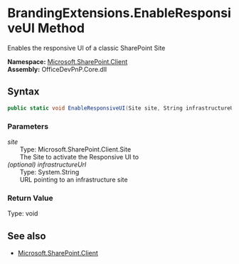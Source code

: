 # BrandingExtensions.EnableResponsiveUI Method  
Enables the responsive UI of a classic SharePoint Site  

**Namespace:** [Microsoft.SharePoint.Client](Microsoft.SharePoint.Client.md)  
**Assembly:** OfficeDevPnP.Core.dll  
## Syntax
```C#
public static void EnableResponsiveUI(Site site, String infrastructureUrl)
```
### Parameters
*site*  
&emsp;&emsp;Type: Microsoft.SharePoint.Client.Site  
&emsp;&emsp;The Site to activate the Responsive UI to  
*(optional) infrastructureUrl*  
&emsp;&emsp;Type: System.String  
&emsp;&emsp;URL pointing to an infrastructure site  
### Return Value
Type: void  

## See also
- [Microsoft.SharePoint.Client](Microsoft.SharePoint.Client.md)
